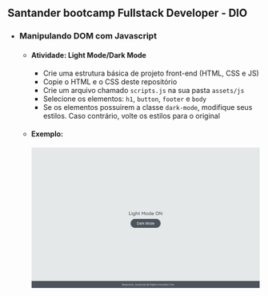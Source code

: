 ## Santander bootcamp Fullstack Developer - DIO
- ### Manipulando DOM com Javascript


	- #### Atividade: Light Mode/Dark Mode

		* Crie uma estrutura básica de projeto front-end (HTML, CSS e JS)
		* Copie o HTML e o CSS deste repositório
		* Crie um arquivo chamado `scripts.js` na sua pasta `assets/js`
		* Selecione os elementos: `h1`, `button`, `footer` e `body`
		* Se os elementos possuirem a classe `dark-mode`, modifique seus estilos. Caso contrário, volte os estilos para o original

	- #### Exemplo:

		![Exercício Dark Mode e Light Mode](./dark-mode-exercicio.gif)